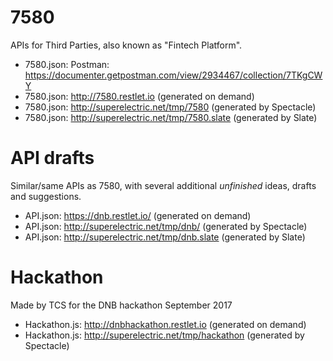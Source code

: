 # 7580

APIs for Third Parties, also known as "Fintech Platform".

* 7580.json: Postman: https://documenter.getpostman.com/view/2934467/collection/7TKgCWY
* 7580.json: http://7580.restlet.io (generated on demand)
* 7580.json: http://superelectric.net/tmp/7580 (generated by Spectacle)
* 7580.json: http://superelectric.net/tmp/7580.slate (generated by Slate)

# API drafts

Similar/same APIs as 7580, with several additional _unfinished_ ideas, drafts and suggestions.

* API.json: https://dnb.restlet.io/ (generated on demand)
* API.json: http://superelectric.net/tmp/dnb/ (generated by Spectacle)
* API.json: http://superelectric.net/tmp/dnb.slate (generated by Slate)

# Hackathon
Made by TCS for the DNB hackathon September 2017

* Hackathon.js: http://dnbhackathon.restlet.io (generated on demand)
* Hackathon.js: http://superelectric.net/tmp/hackathon (generated by Spectacle)



